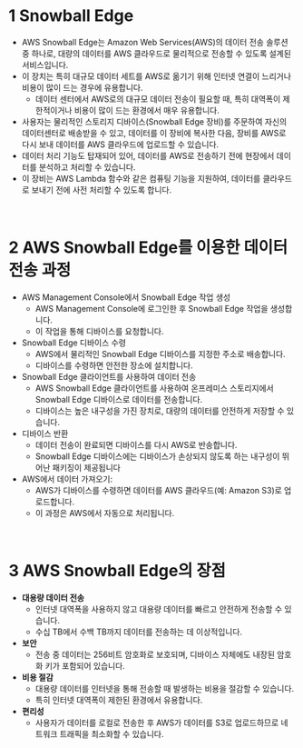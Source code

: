 # 1 Snowball Edge

-  AWS Snowball Edge는 Amazon Web Services(AWS)의 데이터 전송 솔루션 중 하나로, 대량의 데이터를 AWS 클라우드로 물리적으로 전송할 수 있도록 설계된 서비스입니다.
- 이 장치는 특히 대규모 데이터 세트를 AWS로 옮기기 위해 인터넷 연결이 느리거나 비용이 많이 드는 경우에 유용합니다. 
	- 데이터 센터에서 AWS로의 대규모 데이터 전송이 필요할 때, 특히 대역폭이 제한적이거나 비용이 많이 드는 환경에서 매우 유용합니다.
- 사용자는 물리적인 스토리지 디바이스(Snowball Edge 장비)를 주문하여 자신의 데이터센터로 배송받을 수 있고, 데이터를 이 장비에 복사한 다음, 장비를 AWS로 다시 보내 데이터를 AWS 클라우드에 업로드할 수 있습니다.
- 데이터 처리 기능도 탑재되어 있어, 데이터를 AWS로 전송하기 전에 현장에서 데이터를 분석하고 처리할 수 있습니다.
- 이 장비는 AWS Lambda 함수와 같은 컴퓨팅 기능을 지원하여, 데이터를 클라우드로 보내기 전에 사전 처리할 수 있도록 합니다.

<br>

# 2 AWS Snowball Edge를 이용한 데이터 전송 과정

- AWS Management Console에서 Snowball Edge 작업 생성
	- AWS Management Console에 로그인한 후 Snowball Edge 작업을 생성합니다. 
	- 이 작업을 통해 디바이스를 요청합니다.
- Snowball Edge 디바이스 수령
	- AWS에서 물리적인 Snowball Edge 디바이스를 지정한 주소로 배송합니다.
	- 디바이스를 수령하면 안전한 장소에 설치합니다.
- Snowball Edge 클라이언트를 사용하여 데이터 전송
	- AWS Snowball Edge 클라이언트를 사용하여 온프레미스 스토리지에서 Snowball Edge 디바이스로 데이터를 전송합니다. 
	- 디바이스는 높은 내구성을 가진 장치로, 대량의 데이터를 안전하게 저장할 수 있습니다.
- 디바이스 반환
	- 데이터 전송이 완료되면 디바이스를 다시 AWS로 반송합니다. 
	- Snowball Edge 디바이스에는 디바이스가 손상되지 않도록 하는 내구성이 뛰어난 패키징이 제공됩니다
- AWS에서 데이터 가져오기:
	- AWS가 디바이스를 수령하면 데이터를 AWS 클라우드(예: Amazon S3)로 업로드합니다. 
	- 이 과정은 AWS에서 자동으로 처리됩니다.

<br>

# 3 AWS Snowball Edge의 장점

- **대용량 데이터 전송**
    - 인터넷 대역폭을 사용하지 않고 대용량 데이터를 빠르고 안전하게 전송할 수 있습니다. 
    - 수십 TB에서 수백 TB까지 데이터를 전송하는 데 이상적입니다.
- **보안**
    - 전송 중 데이터는 256비트 암호화로 보호되며, 디바이스 자체에도 내장된 암호화 키가 포함되어 있습니다.
- **비용 절감**
    - 대용량 데이터를 인터넷을 통해 전송할 때 발생하는 비용을 절감할 수 있습니다. 
    - 특히 인터넷 대역폭이 제한된 환경에서 유용합니다.
- **편리성**
    - 사용자가 데이터를 로컬로 전송한 후 AWS가 데이터를 S3로 업로드하므로 네트워크 트래픽을 최소화할 수 있습니다.